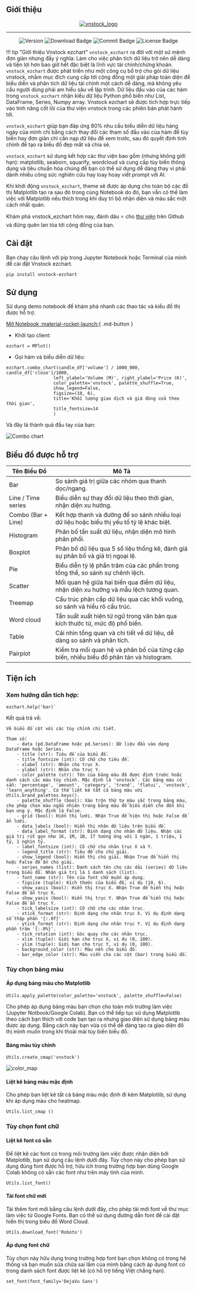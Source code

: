 ## Giới thiệu

<div id="logo" align="center">
    <a href="http://vnstock.site?utm_source=vnstock_docs&utm_medium=start&utm_content=logo">
        <img src="https://raw.githubusercontent.com/thinh-vu/vnstock/beta/docs/docs/assets/images/vnstock_logo_color.png" alt="vnstock_logo"/>
    </a>
</div>

---

<div id="badges" align="center">
<img src="https://img.shields.io/pypi/pyversions/vnstock_ezchart?logoColor=brown&style=plastic" alt= "Version"/>
<img src="https://img.shields.io/pypi/dm/vnstock_ezchart" alt="Download Badge"/>
<img src="https://img.shields.io/github/last-commit/thinh-vu/vnstock_ezchart" alt="Commit Badge"/>
<img src="https://img.shields.io/github/license/thinh-vu/vnstock_ezchart?color=red" alt="License Badge"/>
</div>


!!! tip "Giới thiệu Vnstock ezchart"
     `vnstock_ezchart` ra đời với một sứ mệnh đơn giản nhưng đầy ý nghĩa: Làm cho việc phân tích dữ liệu trở nên dễ dàng và tiện lợi hơn bao giờ hết đặc biệt là lĩnh vực tài chính/chứng khoán. `vnstock_ezchart` được phát triển như một công cụ bổ trợ cho gói dữ liệu vnstock, nhằm mục đích cung cấp tới cộng đồng một giải pháp toàn diện để biểu diễn và phân tích dữ liệu tài chính một cách dễ dàng, mà không yêu cầu người dùng phải am hiểu sâu về lập trình. Dữ liệu đầu vào của các hàm trong `vnstock_ezchart` nhận kiểu dữ liệu Python phổ biến như List, DataFrame, Series, Numpy array. Vnstock ezchart sẽ được tích hợp trực tiếp vào tính năng cốt lõi của thư viện vnstock trong các phiên bản phát hành tới.

`vnstock_ezchart` giúp bạn đáp ứng 80% nhu cầu biểu diễn dữ liệu hàng ngày của mình chỉ bằng cách thay đổi các tham số đầu vào của hàm để tùy biến hay đơn giản chỉ cần nạp dữ liệu để xem trước, sau đó quyết định tinh chỉnh để tạo ra biểu đồ đẹp mắt và chia sẻ. 

`vnstock_ezchart` sử dụng kết hợp các thư viện bao gồm (nhưng không giới hạn): matplotlib, seaborn, squarify, wordcloud và cung cấp tùy biến thông dụng và tiêu chuẩn hóa chúng để bạn có thể sử dụng dễ dàng thay vì phải dành nhiều công sức nghiên cứu hay loay hoay viết prompt với AI.

Khi khởi động `vnstock_ezchart`, theme sẽ được áp dụng cho toàn bộ các đồ thị Matplotlib tạo ra sau đó trong cùng Notebook do đó, bạn vẫn có thể làm việc với Matplotlib nếu thích trong khi duy trì bộ nhận diện và màu sắc một cách nhất quán.

Khám phá vnstock_ezchart hôm nay, đánh dâu ⭐ cho [thư viện](https://github.com/vnstock-hq/vnstock_ezchart) trên Github và đừng quên lan tỏa tới cộng đồng của bạn.

## Cài đặt

Bạn chạy câu lệnh với pip trong Jupyter Notebook hoặc Terminal của mình để cài đặt Vnstock ezchart.

`pip install vnstock-ezchart`

## Sử dụng

Sử dụng demo notebook để khám phá nhanh các thao tác và kiểu đồ thị được hỗ trợ.

[Mở Notebook :material-rocket-launch:](https://colab.research.google.com/github/vnstock-hq/vnstock_ezchart/blob/main/docs/vnstock_ezchart_demo.ipynb){ .md-button }

- Khởi tạo client: 

```
ezchart = MPlot()
```

- Gọi hàm và biểu diễn dữ liệu: 

```
ezchart.combo_chart(candle_df['volume'] / 1000_000, candle_df['close']/1000,
                  left_ylabel='Volume (M)', right_ylabel='Price (K)',
                  color_palette='vnstock', palette_shuffle=True,
                  show_legend=False,
                  figsize=(10, 6),
                  title='Khối lượng giao dịch và giá đóng cửa theo thời gian',
                  title_fontsize=14
                  )
```

Và đây là thành quả đầu tay của bạn:

![Combo chart](https://github.com/vnstock-hq/vnstock_ezchart/blob/main/docs/assets/images/combo_chart.png?raw=true)

## Biểu đồ được hỗ trợ

| Tên Biểu Đồ      | Mô Tả                                                                                    |
|------------------|------------------------------------------------------------------------------------------|
| Bar              | So sánh giá trị giữa các nhóm qua thanh dọc/ngang.                                       |
| Line / Time series | Biểu diễn sự thay đổi dữ liệu theo thời gian, nhận diện xu hướng.                        |
| Combo (Bar + Line) | Kết hợp thanh và đường để so sánh nhiều loại dữ liệu hoặc biểu thị yếu tố tỷ lệ khác biệt. |
| Histogram       | Phân bố tần suất dữ liệu, nhận diện mô hình phân phối.                                    |
| Boxplot         | Phân bố dữ liệu qua 5 số liệu thống kê, đánh giá sự phân bố và giá trị ngoại lệ.          |
| Pie             | Biểu diễn tỷ lệ phần trăm của các phần trong tổng thể, so sánh sự chênh lệch.             |
| Scatter         | Mối quan hệ giữa hai biến qua điểm dữ liệu, nhận diện xu hướng và mẫu lệch tương quan.    |
| Treemap         | Cấu trúc phân cấp dữ liệu qua các khối vuông, so sánh và hiểu rõ cấu trúc.                |
| Word cloud      | Tần suất xuất hiện từ ngữ trong văn bản qua kích thước từ, mức độ phổ biến.               |
| Table           | Cái nhìn tổng quan và chi tiết về dữ liệu, dễ dàng so sánh và phân tích.                  |
| Pairplot        | Kiểm tra mối quan hệ và phân bố của từng cặp biến, nhiều biểu đồ phân tán và histogram.   |


## Tiện ích

### Xem hướng dẫn tích hợp: 
```
ezchart.help('bar)`
```

Kết quả trả về:

```
Vẽ biểu đồ cột với các tùy chỉnh chi tiết.

Tham số:
    - data (pd.DataFrame hoặc pd.Series): Dữ liệu đầu vào dạng DataFrame hoặc Series.
    - title (str): Tiêu đề của biểu đồ.
    - title_fontsize (int): Cỡ chữ cho tiêu đề.
    - xlabel (str): Nhãn cho trục X.
    - ylabel (str): Nhãn cho trục Y.
    - color_palette (str): Tên của bảng màu đã được định trước hoặc danh sách các màu tùy chỉnh. Mặc định là 'vnstock'. Các bảng màu có sẵn: 'percentage', 'amount', 'category', 'trend', 'flatui', 'vnstock', 'learn_anything'. Có thể liệt kê tất cả bảng màu với Utils.brand_palettes.keys().
    - palette_shuffle (bool): Xáo trộn thứ tự màu sắc trong bảng màu, cho phép chọn màu ngẫu nhiên trong bảng màu để biểu diễn cho đến khi bạn ưng ý. Mặc định là False.
    - grid (bool): Hiển thị lưới. Nhận True để hiện thị hoặc False để ẩn lưới.
    - data_labels (bool): Hiển thị nhãn dữ liệu trên biểu đồ.
    - data_label_format (str): Định dạng cho nhãn dữ liệu. Nhận các giá trị rút gọn như 1K, 1M, 1B, 1T tương ứng với 1 ngàn, 1 triệu, 1 tỷ, 1 nghìn tỷ.
    - label_fontsize (int): Cỡ chữ cho nhãn trục X và Y.
    - legend_title (str): Tiêu đề cho chú giải.
    - show_legend (bool): Hiển thị chú giải. Nhận True để hiển thị hoặc False để ẩn chú giải.
    - series_names (list): Danh sách tên cho các dải (series) dữ liệu trong biểu đồ. Nhận giá trị là 1 danh sách (list).
    - font_name (str): Tên của font chữ muốn áp dụng.
    - figsize (tuple): Kích thước của biểu đồ, ví dụ (10, 6).
    - show_xaxis (bool): Hiển thị trục X. Nhận True để hiển thị hoặc False để ẩn trục X.
    - show_yaxis (bool): Hiển thị trục Y. Nhận True để hiển thị hoặc False để ẩn trục Y.
    - tick_labelsize (int): Cỡ chữ cho các nhãn trục.
    - xtick_format (str): Định dạng cho nhãn trục X. Ví dụ định dạng số thập phân '{:.0f}'.
    - ytick_format (str): Định dạng cho nhãn trục Y. Ví dụ định dạng phần trăm '{:.0%}'.
    - tick_rotation (int): Góc quay cho các nhãn trục.
    - xlim (tuple): Giới hạn cho trục X, ví dụ (0, 100).
    - ylim (tuple): Giới hạn cho trục Y, ví dụ (0, 100).
    - background_color (str): Màu nền cho biểu đồ.
    - bar_edge_color (str): Màu viền cho các cột (bar) trong biểu đồ.
```

### Tùy chọn bảng màu
#### Áp dụng bảng màu cho Matplotlib

`Utils.apply_palette(color_palette='vnstock', palette_shuffle=False)`

Cho phép áp dụng bảng màu bạn chọn cho toàn môi trường làm việc (Jupyter Notbook/Google Colab). Bạn có thể tiếp tục sử dụng Matplotlib theo cách bạn thích với code bạn tạo ra nhưng giao diện sử dụng bảng màu được áp dụng. Bằng cách này bạn vừa có thể dễ dàng tạo ra giao diện đồ thị mình muốn trong khi thoải mái tùy biến biểu đồ.

#### Bảng màu tùy chỉnh

```
Utils.create_cmap('vnstock')
```

![color_map](https://github.com/vnstock-hq/vnstock_ezchart/blob/main/docs/assets/images/color_map.png?raw=true)

#### Liệt kê bảng màu mặc định

Cho phép bạn liệt kê tất cả bảng màu mặc định đi kèm Matplotlib, sử dụng khi áp dụng màu cho heatmap.

```
Utils.list_cmap ()
```

### Tùy chọn font chữ

#### Liệt kê font có sẵn

Để liệt kê các font có trong môi trường làm việc được nhận diện bởi Matplotlib, bạn sử dụng câu lệnh dưới đây. Tùy chọn này cho phép bạn sử dụng đúng font được hỗ trợ, hữu ích trong trường hợp bạn dùng Google Colab không có sẵn các font như trên máy tính của mình.
```
Utils.list_font()
```

#### Tải font chữ mới

Tải thêm font mới bằng câu lệnh dưới đây, cho phép tải mới font về thư mục làm việc từ Google Fonts. Bạn có thể sử dụng đường dẫn font để cài đặt hiển thị trong biểu đồ Word Cloud.
```
Utils.download_font('Roboto')
```

#### Áp dụng font chữ

Tùy chọn này hữu dụng trong trường hợp font bạn chọn không có trong hệ thống và bạn muốn sửa chữa sai lầm của mình bằng cách áp dụng font có trong danh sách font được liệt kê (có hỗ trợ tiếng Việt chẳng hạn).

```
set_font(font_family='DejaVu Sans')
```